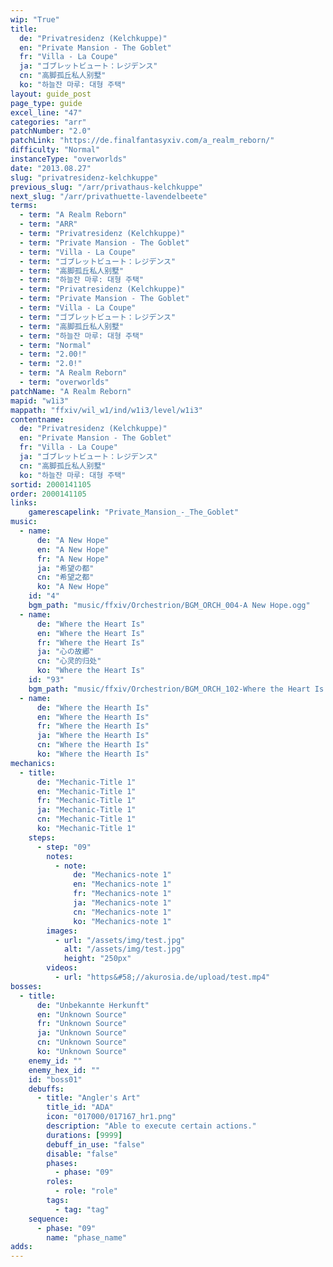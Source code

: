 ```yaml
---
wip: "True"
title:
  de: "Privatresidenz (Kelchkuppe)"
  en: "Private Mansion - The Goblet"
  fr: "Villa - La Coupe"
  ja: "ゴブレットビュート：レジデンス"
  cn: "高脚孤丘私人别墅"
  ko: "하늘잔 마루: 대형 주택"
layout: guide_post
page_type: guide
excel_line: "47"
categories: "arr"
patchNumber: "2.0"
patchLink: "https://de.finalfantasyxiv.com/a_realm_reborn/"
difficulty: "Normal"
instanceType: "overworlds"
date: "2013.08.27"
slug: "privatresidenz-kelchkuppe"
previous_slug: "/arr/privathaus-kelchkuppe"
next_slug: "/arr/privathuette-lavendelbeete"
terms:
  - term: "A Realm Reborn"
  - term: "ARR"
  - term: "Privatresidenz (Kelchkuppe)"
  - term: "Private Mansion - The Goblet"
  - term: "Villa - La Coupe"
  - term: "ゴブレットビュート：レジデンス"
  - term: "高脚孤丘私人别墅"
  - term: "하늘잔 마루: 대형 주택"
  - term: "Privatresidenz (Kelchkuppe)"
  - term: "Private Mansion - The Goblet"
  - term: "Villa - La Coupe"
  - term: "ゴブレットビュート：レジデンス"
  - term: "高脚孤丘私人别墅"
  - term: "하늘잔 마루: 대형 주택"
  - term: "Normal"
  - term: "2.00!"
  - term: "2.0!"
  - term: "A Realm Reborn"
  - term: "overworlds"
patchName: "A Realm Reborn"
mapid: "w1i3"
mappath: "ffxiv/wil_w1/ind/w1i3/level/w1i3"
contentname:
  de: "Privatresidenz (Kelchkuppe)"
  en: "Private Mansion - The Goblet"
  fr: "Villa - La Coupe"
  ja: "ゴブレットビュート：レジデンス"
  cn: "高脚孤丘私人别墅"
  ko: "하늘잔 마루: 대형 주택"
sortid: 2000141105
order: 2000141105
links:
    gamerescapelink: "Private_Mansion_-_The_Goblet"
music:
  - name:
      de: "A New Hope"
      en: "A New Hope"
      fr: "A New Hope"
      ja: "希望の都"
      cn: "希望之都"
      ko: "A New Hope"
    id: "4"
    bgm_path: "music/ffxiv/Orchestrion/BGM_ORCH_004-A New Hope.ogg"
  - name:
      de: "Where the Heart Is"
      en: "Where the Heart Is"
      fr: "Where the Heart Is"
      ja: "心の故郷"
      cn: "心灵的归处"
      ko: "Where the Heart Is"
    id: "93"
    bgm_path: "music/ffxiv/Orchestrion/BGM_ORCH_102-Where the Heart Is.ogg"
  - name:
      de: "Where the Hearth Is"
      en: "Where the Hearth Is"
      fr: "Where the Hearth Is"
      ja: "Where the Hearth Is"
      cn: "Where the Hearth Is"
      ko: "Where the Hearth Is"
mechanics:
  - title:
      de: "Mechanic-Title 1"
      en: "Mechanic-Title 1"
      fr: "Mechanic-Title 1"
      ja: "Mechanic-Title 1"
      cn: "Mechanic-Title 1"
      ko: "Mechanic-Title 1"
    steps:
      - step: "09"
        notes:
          - note:
              de: "Mechanics-note 1"
              en: "Mechanics-note 1"
              fr: "Mechanics-note 1"
              ja: "Mechanics-note 1"
              cn: "Mechanics-note 1"
              ko: "Mechanics-note 1"
        images:
          - url: "/assets/img/test.jpg"
            alt: "/assets/img/test.jpg"
            height: "250px"
        videos:
          - url: "https&#58;//akurosia.de/upload/test.mp4"
bosses:
  - title:
      de: "Unbekannte Herkunft"
      en: "Unknown Source"
      fr: "Unknown Source"
      ja: "Unknown Source"
      cn: "Unknown Source"
      ko: "Unknown Source"
    enemy_id: ""
    enemy_hex_id: ""
    id: "boss01"
    debuffs:
      - title: "Angler's Art"
        title_id: "ADA"
        icon: "017000/017167_hr1.png"
        description: "Able to execute certain actions."
        durations: [9999]
        debuff_in_use: "false"
        disable: "false"
        phases:
          - phase: "09"
        roles:
          - role: "role"
        tags:
          - tag: "tag"
    sequence:
      - phase: "09"
        name: "phase_name"
adds:
---
```

